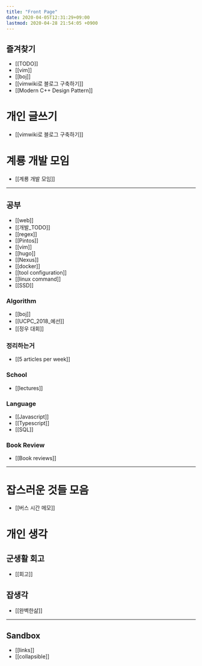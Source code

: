 ```yaml
---
title: "Front Page"
date: 2020-04-05T12:31:29+09:00
lastmod: 2020-04-28 21:54:05 +0900
---
```

## 즐겨찾기
 * [[TODO]]
 * [[vim]]
 * [[boj]]
 * [[vimwiki로 블로그 구축하기]]
 * [[Modern C++ Design Pattern]]
# 개인 글쓰기
 * [[vimwiki로 블로그 구축하기]]
# 계룡 개발 모임
 * [[계룡 개발 모임]]
---
## 공부
 * [[web]]
 * [[개발_TODO]]
 * [[regex]]
 * [[Pintos]]
 * [[vim]]
 * [[hugo]]
 * [[Nexus]]
 * [[docker]]
 * [[tool configuration]]
 * [[linux command]]
 * [[SSD]]
### Algorithm
 * [[boj]]
 * [[UCPC_2018_예선]]
 * [[정우 대회]]
### 정리하는거
 * [[5 articles per week]]
### School
 * [[lectures]]
### Language
 * [[Javascript]]
 * [[Typescript]]
 * [[SQL]]
### Book Review
 * [[Book reviews]]
---
# 잡스러운 것들 모음
 * [[버스 시간 메모]]
# 개인 생각
## 군생활 회고
 * [[회고]]
## 잡생각
 * [[완벽한삶]]
---
## Sandbox
* [[links]]
* [[collapsible]]
